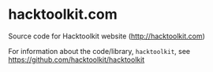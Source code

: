 hacktoolkit.com
===============

Source code for Hacktoolkit website (<http://hacktoolkit.com>)

For information about the code/library, `hacktoolkit`, see <https://github.com/hacktoolkit/hacktoolkit>
